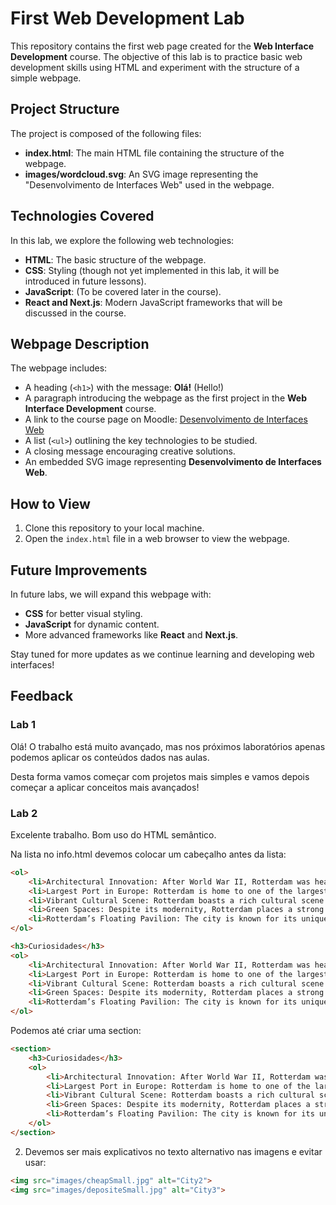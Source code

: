 # First Web Development Lab

This repository contains the first web page created for the **Web Interface Development** course. The objective of this lab is to practice basic web development skills using HTML and experiment with the structure of a simple webpage.

## Project Structure

The project is composed of the following files:

- **index.html**: The main HTML file containing the structure of the webpage.
- **images/wordcloud.svg**: An SVG image representing the "Desenvolvimento de Interfaces Web" used in the webpage.

## Technologies Covered

In this lab, we explore the following web technologies:

- **HTML**: The basic structure of the webpage.
- **CSS**: Styling (though not yet implemented in this lab, it will be introduced in future lessons).
- **JavaScript**: (To be covered later in the course).
- **React and Next.js**: Modern JavaScript frameworks that will be discussed in the course.

## Webpage Description

The webpage includes:

- A heading (`<h1>`) with the message: **Olá!** (Hello!)
- A paragraph introducing the webpage as the first project in the **Web Interface Development** course.
- A link to the course page on Moodle: [Desenvolvimento de Interfaces Web](https://moodle.ensinolusofona.pt/course/view.php?id=28717)
- A list (`<ul>`) outlining the key technologies to be studied.
- A closing message encouraging creative solutions.
- An embedded SVG image representing **Desenvolvimento de Interfaces Web**.

## How to View

1. Clone this repository to your local machine.
2. Open the `index.html` file in a web browser to view the webpage.

## Future Improvements

In future labs, we will expand this webpage with:

- **CSS** for better visual styling.
- **JavaScript** for dynamic content.
- More advanced frameworks like **React** and **Next.js**.

Stay tuned for more updates as we continue learning and developing web interfaces!

## Feedback

### Lab 1

Olá! O trabalho está muito avançado, mas nos próximos laboratórios apenas podemos aplicar os conteúdos dados nas aulas.

Desta forma vamos começar com projetos mais simples e vamos depois começar a aplicar conceitos mais avançados!

### Lab 2

Excelente trabalho. Bom uso do HTML semântico.

Na lista no info.html devemos colocar um cabeçalho antes da lista:

```html
<ol>
    <li>Architectural Innovation: After World War II, Rotterdam was heavily bombed, leading to a rebuilding effort that embraced modern architecture. The city is known for its striking and innovative buildings, including the Cube Houses (Kubuswoningen) and the Markthal, a massive indoor market with a colorful ceiling mural.</li>
    <li>Largest Port in Europe: Rotterdam is home to one of the largest and busiest ports in the world, often referred to as the "Gateway to Europe." The port plays a crucial role in global trade and logistics.</li>
    <li>Vibrant Cultural Scene: Rotterdam boasts a rich cultural scene with numerous museums, galleries, and theaters. The Kunsthal and the Boijmans Van Beuningen Museum are two prominent art institutions in the city.</li>
    <li>Green Spaces: Despite its modernity, Rotterdam places a strong emphasis on green spaces and sustainability. The city features several parks and green areas, such as the Kralingse Bos and the Het Park, providing residents and visitors with plenty of opportunities for outdoor activities.</li>
    <li>Rotterdam’s Floating Pavilion: The city is known for its unique Floating Pavilion, an innovative structure designed to float on water. It serves as a venue for exhibitions, conferences, and events, showcasing Rotterdam's commitment to sustainable and creative architecture.</li>
</ol>
```

```html
<h3>Curiosidades</h3>
<ol>
    <li>Architectural Innovation: After World War II, Rotterdam was heavily bombed, leading to a rebuilding effort that embraced modern architecture. The city is known for its striking and innovative buildings, including the Cube Houses (Kubuswoningen) and the Markthal, a massive indoor market with a colorful ceiling mural.</li>
    <li>Largest Port in Europe: Rotterdam is home to one of the largest and busiest ports in the world, often referred to as the "Gateway to Europe." The port plays a crucial role in global trade and logistics.</li>
    <li>Vibrant Cultural Scene: Rotterdam boasts a rich cultural scene with numerous museums, galleries, and theaters. The Kunsthal and the Boijmans Van Beuningen Museum are two prominent art institutions in the city.</li>
    <li>Green Spaces: Despite its modernity, Rotterdam places a strong emphasis on green spaces and sustainability. The city features several parks and green areas, such as the Kralingse Bos and the Het Park, providing residents and visitors with plenty of opportunities for outdoor activities.</li>
    <li>Rotterdam’s Floating Pavilion: The city is known for its unique Floating Pavilion, an innovative structure designed to float on water. It serves as a venue for exhibitions, conferences, and events, showcasing Rotterdam's commitment to sustainable and creative architecture.</li>
</ol>
```

Podemos até criar uma section:


```html
<section>
    <h3>Curiosidades</h3>
    <ol>
        <li>Architectural Innovation: After World War II, Rotterdam was heavily bombed, leading to a rebuilding effort that embraced modern architecture. The city is known for its striking and innovative buildings, including the Cube Houses (Kubuswoningen) and the Markthal, a massive indoor market with a colorful ceiling mural.</li>
        <li>Largest Port in Europe: Rotterdam is home to one of the largest and busiest ports in the world, often referred to as the "Gateway to Europe." The port plays a crucial role in global trade and logistics.</li>
        <li>Vibrant Cultural Scene: Rotterdam boasts a rich cultural scene with numerous museums, galleries, and theaters. The Kunsthal and the Boijmans Van Beuningen Museum are two prominent art institutions in the city.</li>
        <li>Green Spaces: Despite its modernity, Rotterdam places a strong emphasis on green spaces and sustainability. The city features several parks and green areas, such as the Kralingse Bos and the Het Park, providing residents and visitors with plenty of opportunities for outdoor activities.</li>
        <li>Rotterdam’s Floating Pavilion: The city is known for its unique Floating Pavilion, an innovative structure designed to float on water. It serves as a venue for exhibitions, conferences, and events, showcasing Rotterdam's commitment to sustainable and creative architecture.</li>
    </ol>
</section>
```

2. Devemos ser mais explicativos no texto alternativo nas imagens e evitar usar:

```html
<img src="images/cheapSmall.jpg" alt="City2">
<img src="images/depositeSmall.jpg" alt="City3">
```